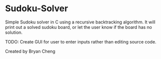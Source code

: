 # Sudoku-Solver

Simple Sudoku solver in C using a recursive backtracking algorithm. It will print out a solved sudoku board, or let the user know if the board has no solution.

TODO: Create GUI for user to enter inputs rather than editing source code.

Created by Bryan Cheng

